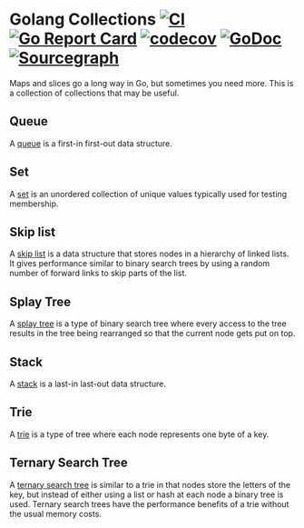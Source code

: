# Golang Collections [![CI][1]][1] [![Go Report Card][2]][2] [![codecov][3]][4] [![GoDoc][5]][6] [![Sourcegraph][7]][8]

[1]: https://github.com/billryan/collections/workflows/CI/badge.svg
[2]: https://goreportcard.com/badge/github.com/billryan/collections
[3]: https://codecov.io/gh/billryan/collections/branch/master/graph/badge.svg "Coverage badge"
[4]: https://codecov.io/gh/billryan/collections "Codecov Status"
[5]: https://godoc.org/github.com/billryan/collections?status.svg "GoDoc badge"
[6]: https://godoc.org/github.com/billryan/collections "GoDoc"
[7]: https://sourcegraph.com/github.com/billryan/collections/-/badge.svg
[8]: https://sourcegraph.com/github.com/billryan/collections?badge


Maps and slices go a long way in Go, but sometimes you need more. This is a collection of collections that may be useful.

## Queue
A [queue](https://en.wikipedia.org/wiki/Queue_\(data_structure\)) is a first-in first-out data structure.

## Set
A [set](https://en.wikipedia.org/wiki/Set_\(computer_science\)) is an unordered collection of unique values typically used for testing membership.

## Skip list
A [skip list](https://en.wikipedia.org/wiki/Skip_list) is a data structure that stores nodes in a hierarchy of linked lists. It gives performance similar to binary search trees by using a random number of forward links to skip parts of the list.

## Splay Tree

A [splay tree](https://en.wikipedia.org/wiki/Splay_tree) is a type of binary search tree where every access to the tree results in the tree being rearranged so that the current node gets put on top.

## Stack
A [stack](https://en.wikipedia.org/wiki/Stack_\(abstract_data_type\)) is a last-in last-out data structure.

## Trie
A [trie](http://en.wikipedia.org/wiki/Trie) is a type of tree where each node represents one byte of a key.

## Ternary Search Tree

A [ternary search tree](http://en.wikipedia.org/wiki/Ternary_search_tree) is similar to a trie in that nodes store the letters of the key, but instead of either using a list or hash at each node a binary tree is used. Ternary search trees have the performance benefits of a trie without the usual memory costs.
